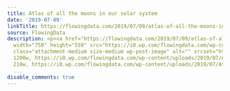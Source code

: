 ```yaml
---
title: Atlas of all the moons in our solar system
date: '2019-07-09'
linkTitle: https://flowingdata.com/2019/07/09/atlas-of-all-the-moons-in-our-solar-system/
source: FlowingData
description: <p><a href="https://flowingdata.com/2019/07/09/atlas-of-all-the-moons-in-our-solar-system/"><img
  width="750" height="559" src="https://i0.wp.com/flowingdata.com/wp-content/uploads/2019/07/Atlas-of-moons.png?fit=750%2C559&amp;ssl=1"
  class="attachment-medium size-medium wp-post-image" alt="" srcset="https://i0.wp.com/flowingdata.com/wp-content/uploads/2019/07/Atlas-of-moons.png?w=1200&amp;ssl=1
  1200w, https://i0.wp.com/flowingdata.com/wp-content/uploads/2019/07/Atlas-of-moons.png?resize=210%2C157&amp;ssl=1
  210w, https://i0.wp.com/flowingdata.com/wp-content/uploads/2019/07/Atlas-of-moons.png?resi
  ...
disable_comments: true
---
```

<p><a href="https://flowingdata.com/2019/07/09/atlas-of-all-the-moons-in-our-solar-system/"><img width="750" height="559" src="https://i0.wp.com/flowingdata.com/wp-content/uploads/2019/07/Atlas-of-moons.png?fit=750%2C559&amp;ssl=1" class="attachment-medium size-medium wp-post-image" alt="" srcset="https://i0.wp.com/flowingdata.com/wp-content/uploads/2019/07/Atlas-of-moons.png?w=1200&amp;ssl=1 1200w, https://i0.wp.com/flowingdata.com/wp-content/uploads/2019/07/Atlas-of-moons.png?resize=210%2C157&amp;ssl=1 210w, https://i0.wp.com/flowingdata.com/wp-content/uploads/2019/07/Atlas-of-moons.png?resi ...